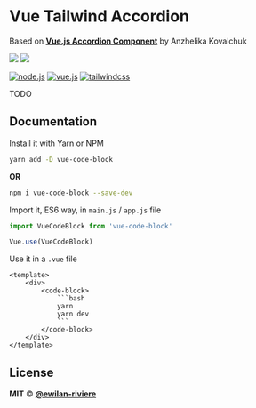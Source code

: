 # **Vue Tailwind Accordion**

Based on [**Vue.js Accordion Component**](https://codepen.io/anzk/pen/qBEqXGZ) by Anzhelika Kovalchuk

[![](https://img.shields.io/npm/v/vue-tailwind-accordion.svg?style=flat-square&color=cb3837&logo=npm&logoColor=ffffff)](https://www.npmjs.com/package/vue-code-block)
[![](https://img.shields.io/github/license/ewilan-riviere/vuepress-theme-useweb.svg?style=flat-square&color=f05032&logo=git&logoColor=ffffff)](https://github.com/ewilan-riviere/dependencies-badges/blob/master/LICENSE)

[![node.js](https://img.shields.io/static/v1?label=Node.js&message=v11.15&color=339933&style=flat-square&logo=node.js&logoColor=ffffff)](https://nodejs.org/en/)
[![vue.js](https://img.shields.io/static/v1?label=Vue.js&message=v2.6&color=4FC08D&style=flat-square&logo=vue.js&logoColor=ffffff)](https://vuejs.org/)
[![tailwindcss](https://img.shields.io/static/v1?label=Tailwind%20CSS&message=v1.6&color=38B2AC&style=flat-square&logo=vue.js&logoColor=ffffff)](https://tailwindcss.com/)

TODO

## **Documentation**

Install it with Yarn or NPM

```bash
yarn add -D vue-code-block
```

**OR**

```bash
npm i vue-code-block --save-dev
```

Import it, ES6 way, in `main.js` / `app.js` file

```js
import VueCodeBlock from 'vue-code-block'

Vue.use(VueCodeBlock)
```

Use it in a `.vue` file

```vue
<template>
    <div>
        <code-block>
            ```bash
            yarn
            yarn dev
            ```
        </code-block>
    </div>
</template>
```

## **License**

**MIT** &copy; [**@ewilan-riviere**](https://github.com/ewilan-riviere)
